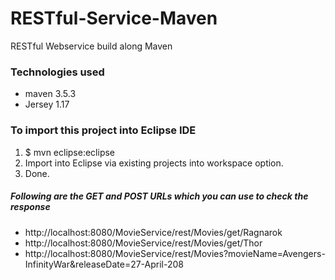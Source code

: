 # RESTful-Service-Maven
RESTful Webservice build along Maven

### Technologies used
* maven 3.5.3
* Jersey 1.17


### To import this project into Eclipse IDE

1. $ mvn eclipse:eclipse
2. Import into Eclipse via existing projects into workspace option.
3. Done.


##### Following are the GET and POST URLs which you can use to check the response
* http://localhost:8080/MovieService/rest/Movies/get/Ragnarok
* http://localhost:8080/MovieService/rest/Movies/get/Thor
* http://localhost:8080/MovieService/rest/Movies?movieName=Avengers-InfinityWar&releaseDate=27-April-208
